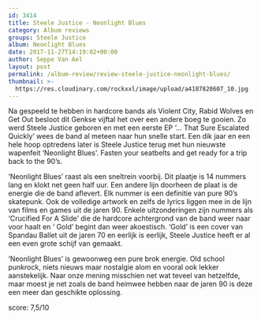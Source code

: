 ```yaml
---
id: 3414
title: Steele Justice - Neonlight Blues
category: Album reviews
groups: Steele Justice
album: Neonlight Blues
date: 2017-11-27T14:19:02+00:00
author: Seppe Van Ael
layout: post
permalink: /album-review/review-steele-justice-neonlight-blues/
thumbnail: >-
  https://res.cloudinary.com/rockxxl/image/upload/a4187820607_10.jpg
---
```

Na gespeeld te hebben in hardcore bands als Violent City, Rabid Wolves en Get Out besloot dit Genkse vijftal het over een andere boeg te gooien. Zo werd Steele Justice geboren en met een eerste EP ‘… That Sure Escalated Quickly’ wees de band al meteen naar hun snelle start. Een dik jaar en een hele hoop optredens later is Steele Justice terug met hun nieuwste wapenfeit ‘Neonlight Blues’. Fasten your seatbelts and get ready for a trip back to the 90’s.

‘Neonlight Blues’ raast als een sneltrein voorbij. Dit plaatje is 14 nummers lang en klokt net geen half uur. Een andere lijn doorheen de plaat is de energie die de band aflevert. Elk nummer is een definitie van pure 90’s skatepunk. Ook de volledige artwork en zelfs de lyrics liggen mee in de lijn van films en games uit de jaren 90. Enkele uitzonderingen zijn nummers als ‘Crucified For A Slide’ die de hardcore achtergrond van de band weer naar voor haalt en ‘ Gold’ begint dan weer akoestisch. ‘Gold’ is een cover van Spandau Ballet uit de jaren 70 en eerlijk is eerlijk, Steele Justice heeft er al een even grote schijf van gemaakt.

‘Neonlight Blues’ is gewoonweg een pure brok energie. Old school punkrock, niets nieuws maar nostalgie alom en vooral ook lekker aanstekelijk. Naar onze mening misschien net wat teveel van hetzelfde, maar moest je net zoals de band heimwee hebben naar de jaren 90 is deze een meer dan geschikte oplossing.

score: 7,5/10
